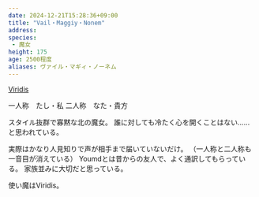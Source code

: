 ```yaml
---
date: 2024-12-21T15:28:36+09:00
title: "Vail・Maggiy・Nonem"
address: 
species:
 - 魔女
height: 175
age: 2500程度
aliases: ヴァイル・マギィ・ノーネム
---
```


[Viridis](Viridis.md)

一人称　たし・私
二人称　なた・貴方

スタイル抜群で寡黙な北の魔女。
誰に対しても冷たく心を開くことはない……
と思われている。

実際はかなり人見知りで声が相手まで届いていないだけ。
（一人称と二人称も一音目が消えている）
Youmdとは昔からの友人で、よく通訳してもらっている。
家族並みに大切だと思っている。

使い魔はViridis。